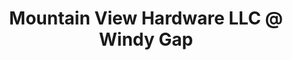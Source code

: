 ---
title: "Mountain View Hardware LLC @ Windy Gap"
url: /north-wilkesboro/mountain-view-hardware-llc-an-windy-gap/
shop: Eisenwaren
---